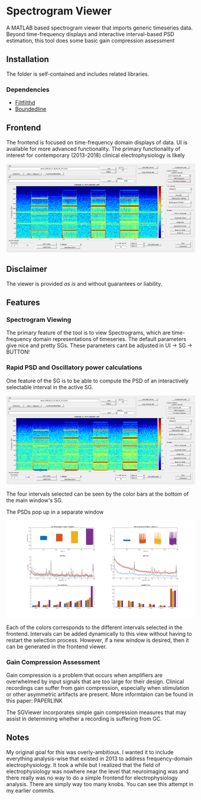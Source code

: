 # Spectrogram Viewer
A MATLAB based spectrogram viewer that imports generic timeseries data. Beyond time-frequency displays and interactive interval-based PSD estimation, this tool does some basic gain compression assessment


## Installation
The folder is self-contained and includes related libraries.

### Dependencies
* [Filtfilthd]()
* [Boundedline]() 

## Frontend
The frontend is focused on time-frequency domain displays of data. UI is available for more advanced functionality. The primary functionality of interest for contemporary (2013-2018) clinical electrophysiology is likely

![Frontend of SGView](imgs/SG_View_frontend.png)

## Disclaimer
The viewer is provided *as is* and without guarantees or liability.



## Features


### Spectrogram Viewing
The primary feature of the tool is to view Spectrograms, which are time-frequency domain representations of timeseries. The default parameters give nice and pretty SGs. These parameters cant be adjusted in UI -> SG -> BUTTON!


### Rapid PSD and Oscillatory power calculations
One feature of the SG is to be able to compute the PSD of an interactively selectable interval in the active SG.

![PSD Selection](imgs/SG_view_frontend_intvs.png)

The four intervals selected can be seen by the color bars at the bottom of the main window's SG.

The PSDs pop up in a separate window

![PSD Display](imgs/eg_PSDs.png)

Each of the colors corresponds to the different intervals selected in the frontend. Intervals can be added dynamically to this view without having to restart the selection process. However, if a new window is desired, then it can be generated in the frontend viewer.


### Gain Compression Assessment
Gain compression is a problem that occurs when amplifiers are overwhelmed by input signals that are too large for their design. Clinical recordings can suffer from gain compression, especially when stimulation or other asymmetric artifacts are present. More informtaion can be found in this paper: PAPERLINK

The SGViewer incorporates simple gain compression measures that may assist in determining whether a recording is suffering from GC.


## Notes
My original goal for this was overly-ambitious. I wanted it to include everything analysis-wise that existed in 2013 to address frequency-domain electrophysiology. It took a while but I realized that the field of electrophysiology was nowhere near the level that neuroimaging was and there really was no way to do a simple frontend for electrophysiology analysis. There are simply way too many knobs. You can see this attempt in my earlier commits.

